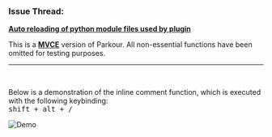 ### Issue Thread:
[**Auto reloading of python module files used by plugin**](https://forum.sublimetext.com/t/auto-reloading-of-python-module-files-used-by-plugin/5321)

This is a [**MVCE**](http://stackoverflow.com/help/mcve) version of Parkour.
All non-essential functions have been omitted for testing purposes.

-----

&nbsp;

Below is a demonstration of the inline comment function, which is executed with the following keybinding:  
<kbd>shift + alt + /</kbd>

![Demo](https://raw.githubusercontent.com/Enteleform/-SCRIPTS-/master/SublimeText/%5BIssues%5D/auto-reloading-of-python-module-files-used-by-plugin/Inline%20Comment%20Demo.gif)
